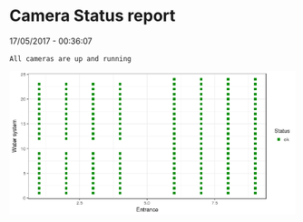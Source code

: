 Camera Status report
================
17/05/2017 - 00:36:07

    All cameras are up and running

![](camreport_files/figure-markdown_github/unnamed-chunk-2-1.png)
